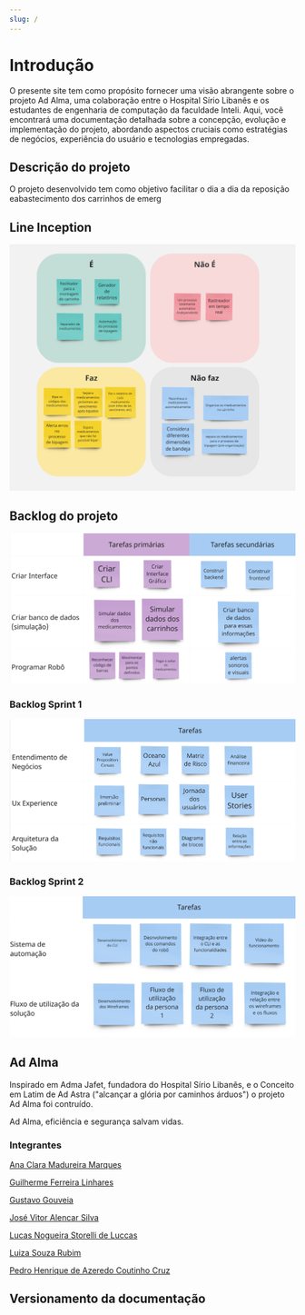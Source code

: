 ```yaml
---
slug: /
---
```

# Introdução
O presente site tem como propósito fornecer uma visão abrangente sobre o projeto Ad Alma, uma colaboração entre o Hospital Sírio Libanês e os estudantes de engenharia de computação da faculdade Inteli. Aqui, você encontrará uma documentação detalhada sobre a concepção, evolução e implementação do projeto, abordando aspectos cruciais como estratégias de negócios, experiência do usuário e tecnologias empregadas.

## Descrição do projeto
O projeto desenvolvido tem como objetivo facilitar o dia a dia da reposição eabastecimento dos carrinhos de emerg 

## Line Inception
![lean inception](../static/img/lean_inception.jpg)

## Backlog do projeto

![backlog do projeto](../static/img/backlog_geral.jpg)

### Backlog Sprint 1

![backlog Sprint 1](../static/img/backlog_sprint1.jpg)

### Backlog Sprint 2

![backlog Sprint 2](../static/img/backlog_sprint2.jpg)

## Ad Alma

Inspirado em Adma Jafet, fundadora do Hospital Sírio Libanês, e o Conceito em Latim de Ad Astra ("alcançar a glória por caminhos árduos") o projeto Ad Alma foi contruído. 

Ad Alma, eficiência e segurança salvam vidas.

### Integrantes
[Ana Clara Madureira Marques](https://www.linkedin.com/in/ana-clara-madureira-marques/)

[Guilherme Ferreira Linhares](https://www.linkedin.com/in/guilherme-ferreira-linhares-8638411a1/)

[Gustavo Gouveia](https://www.linkedin.com/in/gustavo-gouveia-583185271/)

[José Vitor Alencar Silva](https://www.linkedin.com/in/jos%C3%A9-vitor-alencar-161243211/)

[Lucas Nogueira Storelli de Luccas](https://www.linkedin.com/in/lucasdeluccas/)

[Luiza Souza Rubim](https://www.linkedin.com/in/luiza-rubim/)

[Pedro Henrique de Azeredo Coutinho Cruz](https://www.linkedin.com/in/pedro-henrique-coutinho-cruz/)



## Versionamento da documentação